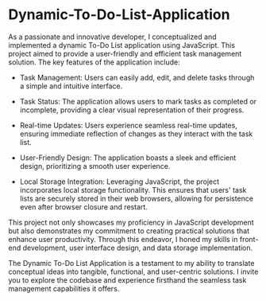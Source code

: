 # Dynamic-To-Do-List-Application
As a passionate and innovative developer, I conceptualized and implemented a dynamic To-Do List application using JavaScript. This project aimed to provide a user-friendly and efficient task management solution. The key features of the application include:

* Task Management: Users can easily add, edit, and delete tasks through a simple and intuitive interface.

* Task Status: The application allows users to mark tasks as completed or incomplete, providing a clear visual representation of their progress.

* Real-time Updates: Users experience seamless real-time updates, ensuring immediate reflection of changes as they interact with the task list.

* User-Friendly Design: The application boasts a sleek and efficient design, prioritizing a smooth user experience.

* Local Storage Integration: Leveraging JavaScript, the project incorporates local storage functionality. This ensures that users' task lists are securely stored in their web browsers, allowing for persistence even after browser closure and restart.

This project not only showcases my proficiency in JavaScript development but also demonstrates my commitment to creating practical solutions that enhance user productivity. Through this endeavor, I honed my skills in front-end development, user interface design, and data storage implementation.

The Dynamic To-Do List Application is a testament to my ability to translate conceptual ideas into tangible, functional, and user-centric solutions. I invite you to explore the codebase and experience firsthand the seamless task management capabilities it offers.
